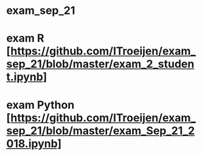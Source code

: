# exam_sep_21
# exam R [https://github.com/ITroeijen/exam_sep_21/blob/master/exam_2_student.ipynb]
# exam Python [https://github.com/ITroeijen/exam_sep_21/blob/master/exam_Sep_21_2018.ipynb]
